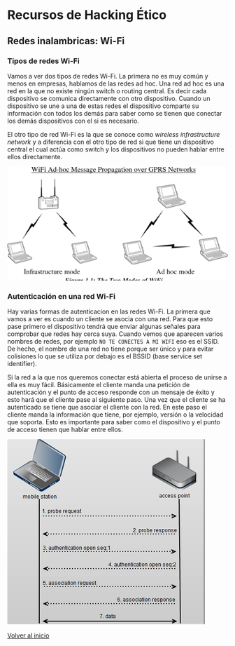# Recursos de Hacking Ético

## Redes inalambricas: Wi-Fi

### Tipos de redes Wi-Fi

Vamos a ver dos tipos de redes Wi-Fi. La primera no es muy común y menos en empresas, hablamos de las redes ad hoc. Una red ad hoc es una red en la que no existe ningún switch o routing central. Es decir cada dispositivo se comunica directamente con otro dispositivo. Cuando un dispositivo se une a una de estas redes el dispositivo comparte su información con todos los demás para saber como se tienen que conectar los demás dispositivos con el si es necesario.

El otro tipo de red Wi-Fi es la que se conoce como *wireless infrastructure network* y a diferencia con el otro tipo de red si que tiene un dispositivo central el cual actúa como switch y los dispositivos no pueden hablar entre ellos directamente.

![wifi networks](./../../img/wifinetworks.png)

### Autenticación en una red Wi-Fi

Hay varias formas de autenticacion en las redes Wi-Fi. La primera que vamos a ver es cuando un cliente se asocia con una red. Para que esto pase primero el dispositivo tendrá que enviar algunas señales para comprobar que redes hay cerca suya. Cuando vemos que aparecen varios nombres de redes, por ejemplo `NO TE CONECTES A MI WIFI` eso es el SSID. De hecho, el nombre de una red no tiene porque ser único y para evitar colisiones lo que se utiliza por debajo es el BSSID (base service set identifier).

Si la red a la que nos queremos conectar está abierta el proceso de unirse a ella es muy fácil. Básicamente el cliente manda una petición de autenticación y el punto de acceso responde con un mensaje de éxito y esto hará que el cliente pase al siguiente paso. Una vez que el cliente se ha autenticado se tiene que asociar el cliente con la red. En este paso el cliente manda la información que tiene, por ejemplo, versión o la velocidad que soporta. Esto es importante para saber como el dispositivo y el punto de acceso tienen que hablar entre ellos.

![wirelessFlow](./../../img/authAndAssociation.png)


[Volver al inicio](./../../README.md)
